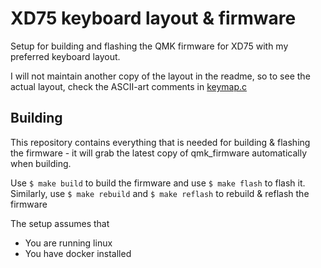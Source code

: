 # XD75 keyboard layout & firmware

Setup for building and flashing the QMK firmware for XD75
with my preferred keyboard layout.

I will not maintain another copy of the layout in the readme,
so to see the actual layout, check the ASCII-art comments in
[keymap.c](./keymap.c)

## Building

This repository contains everything that is needed for building &
flashing the firmware - it will grab the latest copy of qmk_firmware
automatically when building.

Use `$ make build` to build the firmware and use `$ make flash` to flash it.
Similarly, use `$ make rebuild` and `$ make reflash` to rebuild & reflash
the firmware

The setup assumes that
* You are running linux
* You have docker installed